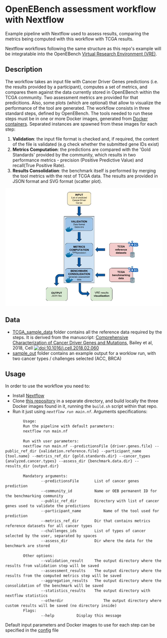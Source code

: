 # OpenEBench assessment workflow with Nextflow

Example pipeline with Nextflow used to assess results, comparing the metrics being computed with this workflow with TCGA results.

Nextflow workflows following the same structure as this repo's example will be integratable into the OpenEBench [Virtual Research Environment (VRE)](https://openebench.bsc.es/submission/workspace/).

## Description

The workflow takes an input file with Cancer Driver Genes predictions (i.e. the results provided by a participant), computes a set of metrics, and compares them against the data currently stored in OpenEBench within the TCGA community. Two assessment metrics are provided for that predicitions. Also, some plots (which are optional) that allow to visualize the performance of the tool are generated. The workflow consists in three standard steps, defined by OpenEBench. The tools needed to run these steps must be in one or more Docker images, generated from [Docker containers](https://github.com/inab/TCGA_visualizer). Separated instances are spawned from these images for each step:
1. **Validation**: the input file format is checked and, if required, the content of the file is validated (e.g check whether the submitted gene IDs exist)
2. **Metrics Computation**: the predictions are compared with the 'Gold Standards' provided by the community, which results in two performance metrics - precision (Positive Predictive Value) and recall(True Positive Rate).
3. **Results Consolidation**: the benchmark itself is performed by merging the tool metrics with the rest of TCGA data. The results are provided in JSON format and SVG format (scatter plot).

![workflow](workflow.jpg)


## Data

* [TCGA_sample_data](https://github.com/javi-gv94/TCGA_nf_workflow/tree/master/TCGA_sample_data) folder contains all the reference data required by the steps. It is derived from the manuscript:
[Comprehensive Characterization of Cancer Driver Genes and Mutations](https://www.cell.com/cell/fulltext/S0092-8674%2818%2930237-X?code=cell-site), Bailey et al, 2018, Cell [![doi:10.1016/j.cell.2018.02.060](https://img.shields.io/badge/doi-10.1016%2Fj.cell.2018.02.060-green.svg)](https://doi.org/10.1016/j.cell.2018.02.060) 
* [sample_out](https://github.com/javi-gv94/TCGA_nf_workflow/tree/master/sample_out) folder contains an example output for a worklow run, with two cancer types / challenges selected (ACC, BRCA)


## Usage
In order to use the workflow you need to:
* Install [Nextflow](https://www.nextflow.io/)
* Clone [this repository](https://github.com/inab/TCGA_visualizer) in a separate directory, and build locally the three Docker images found in it, running the `build.sh` script within that repo.
* Run it just using *`nextflow run main.nf`*. Arguments specifications:
```
	    Usage:
	    Run the pipeline with default parameters:
	    nextflow run main.nf

	    Run with user parameters:
 	    nextflow run main.nf --predictionsFile {driver.genes.file} --public_ref_dir {validation.reference.file} --participant_name {tool.name} --metrics_ref_dir {gold.standards.dir} --cancer_types {analyzed.cancer.types} --assess_dir {benchmark.data.dir} --results_dir {output.dir}

	    Mandatory arguments:
                --predictionsFile		List of cancer genes prediction
				--community_id			Name or OEB permanent ID for the benchmarking community
                --public_ref_dir 		Directory with list of cancer genes used to validate the predictions
                --participant_name  		Name of the tool used for prediction
                --metrics_ref_dir 		Dir that contains metrics reference datasets for all cancer types
                --challenges_ids  		List of types of cancer selected by the user, separated by spaces
                --assess_dir			Dir where the data for the benchmark are stored

	    Other options:
                --validation_result		The output directory where the results from validation step will be saved
				--assessment_results	The output directory where the results from the computed metrics step will be saved
				--aggregation_results	The output directory where the consolidation of the benchmark will be saved
				--statistics_results	The output directory with nextflow statistics
	  			--otherdir					The output directory where custom results will be saved (no directory inside)
	    Flags:
                --help			Display this message
```
Default input parameters and Docker images to use for each step can be specified in the [config](https://github.com/javi-gv94/TCGA_nf_workflow/blob/master/nextflow.config) file
